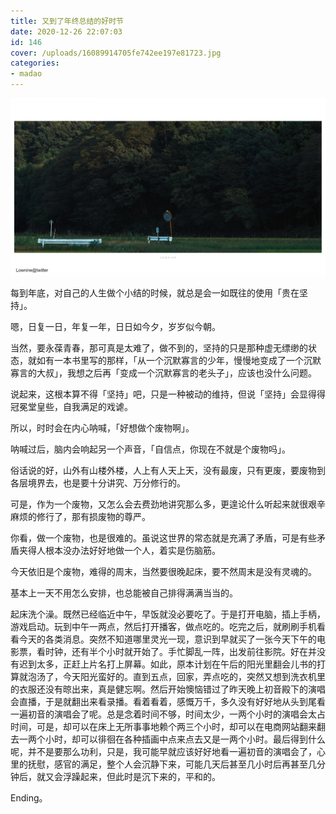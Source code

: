 ```yaml
---
title: 又到了年终总结的好时节
date: 2020-12-26 22:07:03
id: 146
cover: /uploads/16089914705fe742ee197e81723.jpg
categories:
- madao
---
```


![illust by @Lownine](/uploads/16089914705fe742ee197e81723.jpg)

每到年底，对自己的人生做个小结的时候，就总是会一如既往的使用「贵在坚持」。

嗯，日复一日，年复一年，日日如今夕，岁岁似今朝。

当然，要永葆青春，那可真是太难了，做不到的，坚持的只是那种虚无缥缈的状态，就如有一本书里写的那样，「从一个沉默寡言的少年，慢慢地变成了一个沉默寡言的大叔」，我想之后再「变成一个沉默寡言的老头子」，应该也没什么问题。

说起来，这根本算不得「坚持」吧，只是一种被动的维持，但说「坚持」会显得得冠冕堂皇些，自我满足的戏谑。

所以，时时会在内心呐喊，「好想做个废物啊」。

呐喊过后，脑内会响起另一个声音，「自信点，你现在不就是个废物吗」。

俗话说的好，山外有山楼外楼，人上有人天上天，没有最废，只有更废，要废物到各层境界去，也是要十分讲究、万分修行的。

可是，作为一个废物，又怎么会去费劲地讲究那么多，更遑论什么听起来就很艰辛麻烦的修行了，那有损废物的尊严。

你看，做一个废物，也是很难的。虽说这世界的常态就是充满了矛盾，可是有些矛盾夹得人根本没办法好好地做一个人，着实是伤脑筋。

今天依旧是个废物，难得的周末，当然要很晚起床，要不然周末是没有灵魂的。

基本上一天不用怎么安排，也总能被自己排得满满当当的。

起床洗个澡。既然已经临近中午，早饭就没必要吃了。于是打开电脑，插上手柄，游戏启动。玩到中午一两点，然后打开播客，做点吃的。吃完之后，就刷刷手机看看今天的各类消息。突然不知道哪里灵光一现，意识到早就买了一张今天下午的电影票，看时钟，还有半个小时就开始了。手忙脚乱一阵，出发前往影院。好在并没有迟到太多，正赶上片名打上屏幕。如此，原本计划在午后的阳光里翻会儿书的打算就泡汤了，今天阳光蛮好的。直到五点，回家，弄点吃的，突然又想到洗衣机里的衣服还没有晾出来，真是健忘啊。然后开始懊恼错过了昨天晚上初音殿下的演唱会直播，于是就翻出来看录播。看着看着，感慨万千，多久没有好好地从头到尾看一遍初音的演唱会了呢。总是念着时间不够，时间太少，一两个小时的演唱会太占时间，可是，却可以在床上无所事事地赖个两三个小时，却可以在电商网站翻来翻去一两个小时，却可以徘徊在各种插画中点来点去又是一两个小时。最后得到什么呢，并不是要那么功利，只是，我可能早就应该好好地看一遍初音的演唱会了，心里的抚慰，感官的满足，整个人会沉静下来，可能几天后甚至几小时后再甚至几分钟后，就又会浮躁起来，但此时是沉下来的，平和的。

Ending。

